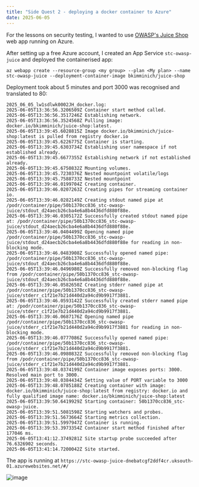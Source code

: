 ```yaml
---
title: "Side Quest 2 - deploying a docker container to Azure"
date: 2025-06-05
---
```

For the lessons on security testing, I wanted to use [OWASP's Juice Shop](https://github.com/juice-shop/juice-shop) web app running on Azure.

After setting up a free Azure account, I created an App Service `stc-owasp-juice` and deployed the containerised app:

`az webapp create --resource-group <my group> --plan <My plan> --name stc-owasp-juice --deployment-container-image bkimminich/juice-shop`

Deployment took about 5 minutes and port 3000 was recognised and translated to 80:
```
2025_06_05_lw1sdlwk0002JH_docker.log:
2025-06-05T13:36:56.3206509Z Container start method called.
2025-06-05T13:36:56.3517246Z Establishing network.
2025-06-05T13:36:56.3524568Z Pulling image: docker.io/bkimminich/juice-shop:latest.
2025-06-05T13:39:45.6028815Z Image docker.io/bkimminich/juice-shop:latest is pulled from registry docker.io
2025-06-05T13:39:45.6226775Z Container is starting.
2025-06-05T13:39:45.6303734Z Establishing user namespace if not established already.
2025-06-05T13:39:45.6677355Z Establishing network if not established already.
2025-06-05T13:39:45.6750832Z Mounting volumes.
2025-06-05T13:39:45.7230376Z Nested mountpoint volatile/logs
2025-06-05T13:39:45.7588733Z Nested mountpoint
2025-06-05T13:39:46.0199704Z Creating container.
2025-06-05T13:39:46.0207263Z Creating pipes for streaming container io.
2025-06-05T13:39:46.0282149Z Creating stdout named pipe at /podr/container/pipe/50b1370cc836_stc-owasp-juice/stdout_d24aecb26cba4e6a8b4436dfd880f88e.
2025-06-05T13:39:46.0305172Z Successfully created stdout named pipe at: /podr/container/pipe/50b1370cc836_stc-owasp-juice/stdout_d24aecb26cba4e6a8b4436dfd880f88e.
2025-06-05T13:39:46.0404499Z Opening named pipe /podr/container/pipe/50b1370cc836_stc-owasp-juice/stdout_d24aecb26cba4e6a8b4436dfd880f88e for reading in non-blocking mode.
2025-06-05T13:39:46.0483908Z Successfully opened named pipe: /podr/container/pipe/50b1370cc836_stc-owasp-juice/stdout_d24aecb26cba4e6a8b4436dfd880f88e.
2025-06-05T13:39:46.0496980Z Successfully removed non-blocking flag from /podr/container/pipe/50b1370cc836_stc-owasp-juice/stdout_d24aecb26cba4e6a8b4436dfd880f88e.
2025-06-05T13:39:46.0582650Z Creating stderr named pipe at /podr/container/pipe/50b1370cc836_stc-owasp-juice/stderr_c1f21e7b21d440d2a94cd9b9917f3881.
2025-06-05T13:39:46.0593142Z Successfully created stderr named pipe at: /podr/container/pipe/50b1370cc836_stc-owasp-juice/stderr_c1f21e7b21d440d2a94cd9b9917f3881.
2025-06-05T13:39:46.0687176Z Opening named pipe /podr/container/pipe/50b1370cc836_stc-owasp-juice/stderr_c1f21e7b21d440d2a94cd9b9917f3881 for reading in non-blocking mode.
2025-06-05T13:39:46.0777086Z Successfully opened named pipe: /podr/container/pipe/50b1370cc836_stc-owasp-juice/stderr_c1f21e7b21d440d2a94cd9b9917f3881.
2025-06-05T13:39:46.0980832Z Successfully removed non-blocking flag from /podr/container/pipe/50b1370cc836_stc-owasp-juice/stderr_c1f21e7b21d440d2a94cd9b9917f3881.
2025-06-05T13:39:48.0374199Z Container image exposes ports: 3000. Resolved main port to 3000.
2025-06-05T13:39:48.0384434Z Setting value of PORT variable to 3000
2025-06-05T13:39:48.0785188Z Creating container with image: docker.io/bkimminich/juice-shop:latest from registry: docker.io and fully qualified image name: docker.io/bkimminich/juice-shop:latest
2025-06-05T13:39:50.6419929Z Starting container: 50b1370cc836_stc-owasp-juice.
2025-06-05T13:39:51.5081598Z Starting watchers and probes.
2025-06-05T13:39:51.5673664Z Starting metrics collection.
2025-06-05T13:39:51.5997947Z Container is running.
2025-06-05T13:39:53.3973354Z Container start method finished after 177046 ms.
2025-06-05T13:41:12.3749281Z Site startup probe succeeded after 76.6326902 seconds.
2025-06-05T13:41:14.7200042Z Site started.
```

The app is running at `https://stc-owasp-juice-dnebatcgf2ddf4cr.uksouth-01.azurewebsites.net/#/`

![image](https://github.com/user-attachments/assets/1385a000-e991-4d2c-b50c-a75b0296aa82)
